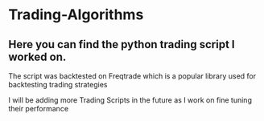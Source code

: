 # Trading-Algorithms
## Here you can find the python trading script I worked on.

The script was backtested on Freqtrade which is a popular library used for backtesting trading strategies

I will be adding more Trading Scripts in the future as I work on fine tuning their performance

